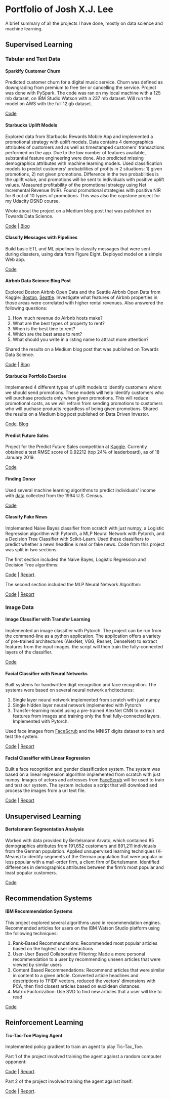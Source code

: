# Portfolio of Josh X.J. Lee

A brief summary of all the projects I have done, mostly on data science and machine learning.

## Supervised Learning

### Tabular and Text Data

#### Sparkify Customer Churn
Predicted customer churn for a digital music service. Churn was defined as downgrading from premium to free tier or cancelling the service. Project was done with PySpark. The code was ran on my local machine with a 125 mb dataset, on IBM Studio Watson with a 237 mb dataset. Will run the model on AWS with the full 12 gb dataset. 

[Code](https://github.com/joshxinjie/sparkify_customer_churn)

#### Starbucks Uplift Models
Explored data from Starbucks Rewards Mobile App and implemented a promotional strategy with uplift models. Data contains 4 demographics attributes of customers and as well as timestamped customers’ transactions performed on the app. Due to the low number of features available, substantial feature engineering were done. Also predicted missing demographics attributes with machine learning models. Used classification models to predict customers' probabilities of profits in 2 situations: 1) given promotions, 2) not given promotions. Difference in the two probabilities is the uplift value, and promotions will be sent to individuals with positive uplift values.
Measured profitability of the promotional strategy using Net Incremental Revenue (NIR). Found promotional strategies with positive NIR for 6 out of 10 types of promotions. This was also the capstone project for my Udacity DSND course. 

Wrote about the project on a Medium blog post that was published on Towards Data Science. 

[Code](https://github.com/joshxinjie/Data_Scientist_Nanodegree/tree/master/capstone) | [Blog](https://towardsdatascience.com/implementing-a-profitable-promotional-strategy-for-starbucks-with-machine-learning-part-1-2f25ec9ae00c)

#### Classify Messages with Pipelines
Build basic ETL and ML pipelines to classify messages that were sent during disasters, using data from Figure Eight. Deployed model on a simple Web app. 

[Code](https://github.com/joshxinjie/Data_Scientist_Nanodegree/tree/master/disaster_response_pipeline)

#### Airbnb Data Science Blog Post
Explored Boston Airbnb Open Data and the Seattle Airbnb Open Data from Kaggle: [Boston](https://www.kaggle.com/airbnb/boston), [Seattle](https://www.kaggle.com/airbnb/seattle). Investigate what features of Airbnb properties in those areas were correlated with higher rental revenues. Also answered the following questions:

1. How much revenue do Airbnb hosts make?
2. What are the best types of property to rent?
3. When is the best time to rent?
4. Which are the best areas to rent?
5. What should you write in a listing name to attract more attention?

Shared the results on a Medium blog post that was published on Towards Data Science. 

[Code](https://github.com/joshxinjie/Data_Scientist_Nanodegree/tree/master/data_science_blog) | [Blog](https://github.com/joshxinjie/Data_Scientist_Nanodegree/tree/master/data_science_blog)

#### Starbucks Portfolio Exercise
Implemented 4 different types of uplift models to identify customers whom we should send promotions. These models will help identify customers who will purchase products only when given promotions. This will reduce promotional costs, as we will refrain from sending promotions to customers who will puchase products regardless of being given promotions. Shared the results on a Medium blog post published on Data Driven Investor. 

[Code](https://github.com/joshxinjie/Data_Scientist_Nanodegree/tree/master/starbucks_portfolio_exercise), [Blog](https://medium.com/datadriveninvestor/simple-machine-learning-techniques-to-improve-your-marketing-strategy-demystifying-uplift-models-dc4fb3f927a2)

#### Predict Future Sales
Project for the Predict Future Sales competition at [Kaggle](https://www.kaggle.com/c/competitive-data-science-predict-future-sales). Currently obtained a test RMSE score of 0.92212 (top 24% of leaderboard), as of 18 January 2019. 

[Code](https://github.com/joshxinjie/predict_future_sales)

#### Finding Donor
Used several machine learning algorithms to predict individuals' income with [data](https://archive.ics.uci.edu/ml/datasets/Census+Income) collected from the 1994 U.S. Census. 

[Code](https://github.com/joshxinjie/Data_Scientist_Nanodegree/tree/master/finding_donors)

#### Classify Fake News
Implemented Naive Bayes classifier from scratch with just numpy, a Logistic Regression algorithm with Pytorch, a MLP Neural Network with Pytorch, and a Decision Tree Classifier with Scikit-Learn. Used these classifiers to predict whether a news headline is real or fake news. Code from this project was split in two sections. 

The first section included the Naive Bayes, Logistic Regression and Decision Tree algorithms: 

[Code](https://github.com/joshxinjie/CSC411_Winter_2018/tree/master/Project_3) | [Report](https://github.com/joshxinjie/CSC411_Winter_2018/blob/master/Project_3/fake.pdf). 

The second section included the MLP Neural Network Algorithm: 

[Code](https://github.com/joshxinjie/CSC411_Winter_2018/tree/master/Project_3_Bonus) | [Report](https://github.com/joshxinjie/CSC411_Winter_2018/blob/master/Project_3_Bonus/fakebonus.pdf)

### Image Data

#### Image Classifier with Transfer Learning
Implemented an image classifier with Pytorch. The project can be run from the command-line as a python application. The application offers a variety of pre-trained architectures (AlexNet, VGG, Resnet, DenseNet) to extract features from the input images. the script will then train the fully-connected layers of the classifier. 

[Code](https://github.com/joshxinjie/Data_Scientist_Nanodegree/tree/master/image_classifier)

#### Facial Classifier with Neural Networks
Built systems for handwritten digit recognition and face recognition. The systems were based on several neural network arhcitectures:

1) Single layer neural network implemented from scratch with just numpy
2) Single hidden layer neural network implemented with Pytorch
3) Transfer-learning model using a pre-trained AlexNet CNN to extract features from images and training only the final fully-connected layers. Implemented with Pytorch.

Used face images from [FaceScrub](http://vintage.winklerbros.net/facescrub.html) and the MNIST digits dataset to train and test the system. 

[Code](https://github.com/joshxinjie/CSC411_Winter_2018/tree/master/Project_2) | [Report](https://github.com/joshxinjie/CSC411_Winter_2018/blob/master/Project_2/deepnn.pdf)

#### Facial Classifier with Linear Regression
Built a face recognition and gender classification system. The system was based on a linear regression algorithm implemented from scratch with just numpy. Images of actors and actresses from [FaceScrub](http://vintage.winklerbros.net/facescrub.html) will be used to train and test our system. The system includes a script that will download and process the images from a url text file. 

[Code](https://github.com/joshxinjie/CSC411_Winter_2018/tree/master/Project_1) | [Report](https://github.com/joshxinjie/CSC411_Winter_2018/blob/master/Project_1/faces.pdf)

## Unsupervised Learning

#### Bertelsmann Segmentation Analysis
Worked with data provided by Bertelsmann Arvato, which contained 85 demographics attributes from 191,652 customers and 891,211 individuals from the German population.	Applied unsupervised learning techniques (K-Means) to identify segments of the German population that were popular or less popular with a mail-order firm, a client firm of Bertelsmann.	Identified differences in demographics attributes between the firm’s most popular and least popular customers. 

[Code](https://github.com/joshxinjie/Data_Scientist_Nanodegree/tree/master/identify_customer_segment)

## Recommendation Systems

#### IBM Recommendation Systems
This project explored several algorithms used in recommendation engines. Recommended articles for users on the IBM Watson Studio platform using the following techniques:

1. Rank-Based Recommendations: Recommended most popular articles based on the highest user interactions
2. User-User Based Collaborative Filtering: Made a more personal recommendation to a user by recommending unseen articles that were viewed by similar users
3. Content Based Recommendations: Recommend articles that were similar in content to a given article. Converted article headlines and descriptions to TFIDF vectors, reduced the vectors' dimensions with PCA, then find closest articles based on euclidean distances.
4. Matrix Factorization: Use SVD to find new articles that a user will like to read

[Code](https://github.com/joshxinjie/Data_Scientist_Nanodegree/tree/master/ibm_recommendations)

## Reinforcement Learning

#### Tic-Tac-Toe Playing Agent
Implemented policy gradient to train an agent to play Tic-Tac_Toe. 

Part 1 of the project involved training the agent against a random computer opponent: 

[Code](https://github.com/joshxinjie/CSC411_Winter_2018/tree/master/Project_4) | [Report](https://github.com/joshxinjie/CSC411_Winter_2018/blob/master/Project_4/tictactoe.pdf). 

Part 2 of the project involved training the agent against itself: 

[Code](https://github.com/joshxinjie/CSC411_Winter_2018/tree/master/Project_4_Bonus) | [Report](https://github.com/joshxinjie/CSC411_Winter_2018/blob/master/Project_4_Bonus/tictactoe_bonus.pdf). 
